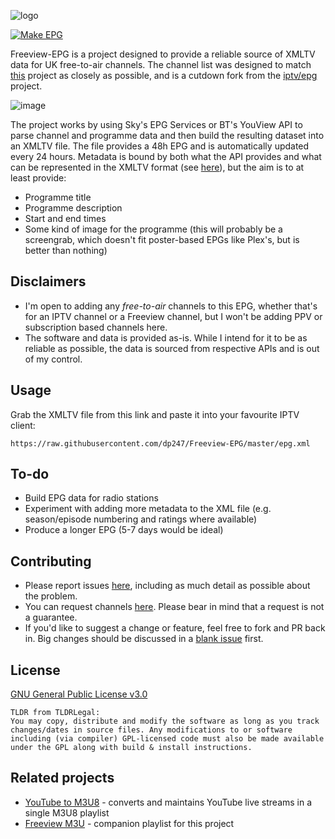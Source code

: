 ![logo](https://user-images.githubusercontent.com/9065463/232618260-d9017259-1786-4d85-807f-63752143d403.png)

[![Make EPG](https://github.com/dp247/Freeview-EPG/actions/workflows/actions.yml/badge.svg?branch=master)](https://github.com/dp247/Freeview-EPG/actions/workflows/actions.yml)

Freeview-EPG is a project designed to provide a reliable source of XMLTV data for UK free-to-air channels. The channel list was designed to match [this](https://github.com/ExperiencersInternational/tvsetup) project as closely as possible, and is a cutdown fork from the [iptv/epg](https://github.com/iptv-org/epg) project. 

![image](https://user-images.githubusercontent.com/9065463/232475526-1ea36b57-df01-4a95-afe2-dfbd3116052f.png)

The project works by using Sky's EPG Services or BT's YouView API to parse channel and programme data and then build the resulting dataset into an XMLTV file. The file provides a 48h EPG and is automatically updated every 24 hours. Metadata is bound by both what the API provides and what can be represented in the XMLTV format (see [here](https://github.com/XMLTV/xmltv/blob/master/xmltv.dtd)), but the aim is to at least provide:

- Programme title
- Programme description
- Start and end times
- Some kind of image for the programme (this will probably be a screengrab, which doesn't fit poster-based EPGs like Plex's, but is better than nothing)

## Disclaimers
- I'm open to adding any *free-to-air* channels to this EPG, whether that's for an IPTV channel or a Freeview channel, but I won't be adding PPV or subscription based channels here.
- The software and data is provided as-is. While I intend for it to be as reliable as possible, the data is sourced from respective APIs and is out of my control.


## Usage
Grab the XMLTV file from this link and paste it into your favourite IPTV client:
```
https://raw.githubusercontent.com/dp247/Freeview-EPG/master/epg.xml
```

## To-do
- Build EPG data for radio stations
- Experiment with adding more metadata to the XML file (e.g. season/episode numbering and ratings where available)
- Produce a longer EPG (5-7 days would be ideal)

## Contributing
- Please report issues [here](https://github.com/dp247/Freeview-EPG/issues/new?assignees=&labels=bug&template=issue-report.md&title=%5BIssue%5D), including as much detail as possible about the problem.
- You can request channels [here](https://github.com/dp247/Freeview-EPG/issues/new?assignees=&labels=channel&template=channel-request.md&title=%5BChannel+request%5D). Please bear in mind that a request is not a guarantee.
- If you'd like to suggest a change or feature, feel free to fork and PR back in. Big changes should be discussed in a [blank issue](https://github.com/dp247/Freeview-EPG/issues/new) first.

## License
[GNU General Public License v3.0](https://github.com/dp247/Freeview-EPG/blob/master/LICENSE)
```
TLDR from TLDRLegal:
You may copy, distribute and modify the software as long as you track changes/dates in source files. Any modifications to or software including (via compiler) GPL-licensed code must also be made available under the GPL along with build & install instructions.
```

## Related projects
- [YouTube to M3U8](https://github.com/dp247/YouTubeToM3U8) - converts and maintains YouTube live streams in a single M3U8 playlist
- [Freeview M3U](https://github.com/ExperiencersInternational/tvsetup) - companion playlist for this project
